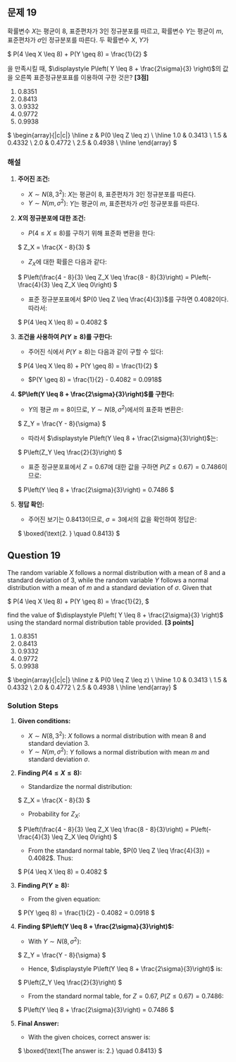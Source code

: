 ## 문제 19
확률변수 $X$는 평균이 $8$, 표준편차가 $3$인 정규분포를 따르고, 확률변수 $Y$는 평균이 $m$, 표준편차가 $\sigma$인 정규분포를 따른다. 두 확률변수 $X$, $Y$가 

$
P(4 \leq X \leq 8) + P(Y \geq 8) = \frac{1}{2}
$

을 만족시킬 때, $\displaystyle P\left( Y \leq 8 + \frac{2\sigma}{3} \right)$의 값을 오른쪽 표준정규분포표를 이용하여 구한 것은? **[3점]**

1. 0.8351
2. 0.8413
3. 0.9332
4. 0.9772
5. 0.9938

$
\begin{array}{|c|c|}
\hline
z & P(0 \leq Z \leq z) \\
\hline
1.0 & 0.3413 \\
1.5 & 0.4332 \\
2.0 & 0.4772 \\
2.5 & 0.4938 \\
\hline
\end{array}
$

### 해설

1. **주어진 조건:** 
   - $X \sim N(8, 3^2)$: $X$는 평균이 $8$, 표준편차가 $3$인 정규분포를 따른다.
   - $Y \sim N(m, \sigma^2)$: $Y$는 평균이 $m$, 표준편차가 $\sigma$인 정규분포를 따른다.

2. **$X$의 정규분포에 대한 조건:**
   - $P(4 \leq X \leq 8)$를 구하기 위해 표준화 변환을 한다:
   
   $
   Z_X = \frac{X - 8}{3}
   $
   
   - $Z_X$에 대한 확률은 다음과 같다:
   
   $
   P\left(\frac{4 - 8}{3} \leq Z_X \leq \frac{8 - 8}{3}\right) = P\left(-\frac{4}{3} \leq Z_X \leq 0\right)
   $
   
   - 표준 정규분포표에서 $P(0 \leq Z \leq \frac{4}{3})$를 구하면 0.4082이다. 따라서:
   
   $
   P(4 \leq X \leq 8) = 0.4082
   $

3. **조건을 사용하여 $P(Y \geq 8)$를 구한다:**
   - 주어진 식에서 $P(Y \geq 8)$는 다음과 같이 구할 수 있다:
   
   $
   P(4 \leq X \leq 8) + P(Y \geq 8) = \frac{1}{2}
   $
   
   - $P(Y \geq 8) = \frac{1}{2} - 0.4082 = 0.0918$

4. **$P\left(Y \leq 8 + \frac{2\sigma}{3}\right)$를 구한다:**
   - $Y$의 평균 $m = 8$이므로, $Y \sim N(8, \sigma^2)$에서의 표준화 변환은:
   
   $
   Z_Y = \frac{Y - 8}{\sigma}
   $
   
   - 따라서 $\displaystyle P\left(Y \leq 8 + \frac{2\sigma}{3}\right)$는:
   
   $
   P\left(Z_Y \leq \frac{2}{3}\right)
   $
   
   - 표준 정규분포표에서 $Z = 0.67$에 대한 값을 구하면 $P(Z \leq 0.67) = 0.7486$이므로:
   
   $
   P\left(Y \leq 8 + \frac{2\sigma}{3}\right) = 0.7486
   $

5. **정답 확인:**
   - 주어진 보기는 $0.8413$이므로, $\sigma = 3$에서의 값을 확인하여 정답은:
   
   $
   \boxed{\text{2. } \quad 0.8413}
   $


## Question 19
The random variable $X$ follows a normal distribution with a mean of $8$ and a standard deviation of $3$, while the random variable $Y$ follows a normal distribution with a mean of $m$ and a standard deviation of $\sigma$. Given that

$
P(4 \leq X \leq 8) + P(Y \geq 8) = \frac{1}{2},
$

find the value of $\displaystyle P\left( Y \leq 8 + \frac{2\sigma}{3} \right)$ using the standard normal distribution table provided. **[3 points]**

1. 0.8351
2. 0.8413
3. 0.9332
4. 0.9772
5. 0.9938

$
\begin{array}{|c|c|}
\hline
z & P(0 \leq Z \leq z) \\
\hline
1.0 & 0.3413 \\
1.5 & 0.4332 \\
2.0 & 0.4772 \\
2.5 & 0.4938 \\
\hline
\end{array}
$

### Solution Steps

1. **Given conditions:**
   - $X \sim N(8, 3^2)$: $X$ follows a normal distribution with mean $8$ and standard deviation $3$.
   - $Y \sim N(m, \sigma^2)$: $Y$ follows a normal distribution with mean $m$ and standard deviation $\sigma$.

2. **Finding $P(4 \leq X \leq 8)$:**
   - Standardize the normal distribution:

   $
   Z_X = \frac{X - 8}{3}
   $

   - Probability for $Z_X$:

   $
   P\left(\frac{4 - 8}{3} \leq Z_X \leq \frac{8 - 8}{3}\right) = P\left(-\frac{4}{3} \leq Z_X \leq 0\right)
   $

   - From the standard normal table, $P(0 \leq Z \leq \frac{4}{3}) = 0.4082$. Thus:

   $
   P(4 \leq X \leq 8) = 0.4082
   $

3. **Finding $P(Y \geq 8)$:**
   - From the given equation:

   $
   P(Y \geq 8) = \frac{1}{2} - 0.4082 = 0.0918
   $

4. **Finding $P\left(Y \leq 8 + \frac{2\sigma}{3}\right)$:**
   - With $Y \sim N(8, \sigma^2)$:

   $
   Z_Y = \frac{Y - 8}{\sigma}
   $

   - Hence, $\displaystyle P\left(Y \leq 8 + \frac{2\sigma}{3}\right)$ is:

   $
   P\left(Z_Y \leq \frac{2}{3}\right)
   $

   - From the standard normal table, for $Z = 0.67$, $P(Z \leq 0.67) = 0.7486$:

   $
   P\left(Y \leq 8 + \frac{2\sigma}{3}\right) = 0.7486
   $

5. **Final Answer:**
   - With the given choices, correct answer is:

   $
   \boxed{\text{The answer is: 2.} \quad 0.8413}
   $
